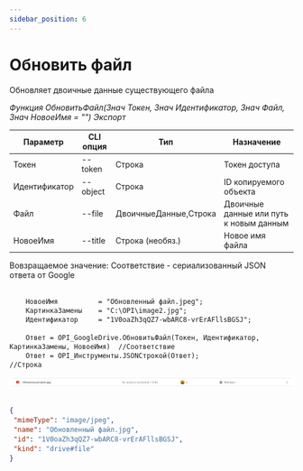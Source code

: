 ```yaml
---
sidebar_position: 6
---
```


# Обновить файл
Обновляет двоичные данные существующего файла

*Функция ОбновитьФайл(Знач Токен, Знач Идентификатор, Знач Файл, Знач НовоеИмя = "") Экспорт*

  | Параметр | CLI опция | Тип | Назначение |
  |-|-|-|-|
  | Токен | --token | Строка | Токен доступа |
  | Идентификатор | --object | Строка | ID копируемого объекта |
  | Файл | --file | ДвоичныеДанные,Строка | Двоичные данные или путь к новым данным |
  | НовоеИмя | --title | Строка (необяз.) | Новое имя файла |
  
  Вовзращаемое значение: Соответствие - сериализованный JSON ответа от Google

```bsl title="Пример кода"

    НовоеИмя          = "Обновленный файл.jpeg";
    КартинкаЗамены    = "C:\OPI\image2.jpg";
    Идентификатор     = "1V0oaZh3qQZ7-wbARC8-vrErAFllsBGSJ";
    
    Ответ = OPI_GoogleDrive.ОбновитьФайл(Токен, Идентификатор, КартинкаЗамены, НовоеИмя)  //Соответствие
    Ответ = OPI_Инструменты.JSONСтрокой(Ответ);                                           //Строка

```

![Результат](img/3.png)

```json title="Результат"

{
 "mimeType": "image/jpeg",
 "name": "Обновленный файл.jpg",
 "id": "1V0oaZh3qQZ7-wbARC8-vrErAFllsBGSJ",
 "kind": "drive#file"
}

```
